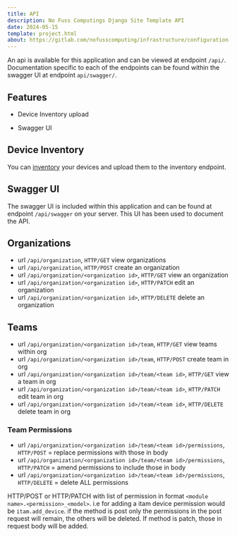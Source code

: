 ```yaml
---
title: API
description: No Fuss Computings Django Site Template API
date: 2024-05-15
template: project.html
about: https://gitlab.com/nofusscomputing/infrastructure/configuration-management/django_app
---
```


An api is available for this application and can be viewed at endpoint `/api/`. Documentation specific to each of the endpoints can be found within the swagger UI at endpoint `api/swagger/`.


## Features

- Device Inventory upload

- Swagger UI


## Device Inventory

You can [inventory](itam/device.md#inventory) your devices and upload them to the inventory endpoint.


## Swagger UI

The swagger UI is included within this application and can be found at endpoint `/api/swagger` on your server. This UI has been used to document the API.


## Organizations

- url `/api/organization`, `HTTP/GET` view organizations
- url `/api/organization`, `HTTP/POST` create an organization
- url `/api/organization/<organization id>`, `HTTP/GET` view an organization
- url `/api/organization/<organization id>`, `HTTP/PATCH` edit an organization
- url `/api/organization/<organization id>`, `HTTP/DELETE` delete an organization


## Teams

- url `/api/organization/<organization id>/team`, `HTTP/GET` view teams within org
- url `/api/organization/<organization id>/team`, `HTTP/POST` create team in org
- url `/api/organization/<organization id>/team/<team id>`, `HTTP/GET` view a team in org
- url `/api/organization/<organization id>/team/<team id>`, `HTTP/PATCH` edit team in org
- url `/api/organization/<organization id>/team/<team id>`, `HTTP/DELETE` delete team in org


### Team Permissions

- url `/api/organization/<organization id>/team/<team id>/permissions`, `HTTP/POST` = replace permissions with those in body
- url `/api/organization/<organization id>/team/<team id>/permissions`, `HTTP/PATCH` = amend permissions to include those in body
- url `/api/organization/<organization id>/team/<team id>/permissions`, `HTTP/DELETE` = delete ALL permissions

HTTP/POST or HTTP/PATCH with list of permission in format `<module name>.<permission>_<model>`. i.e for adding a itam device permission would be `itam.add_device`. if the method is post only the permissions in the post request will remain, the others will be deleted. If method is patch, those in request body will be added.

